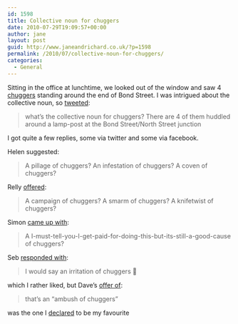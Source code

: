 ```yaml
---
id: 1598
title: Collective noun for chuggers
date: 2010-07-29T19:09:57+00:00
author: jane
layout: post
guid: http://www.janeandrichard.co.uk/?p=1598
permalink: /2010/07/collective-noun-for-chuggers/
categories:
  - General
---
```

Sitting in the office at lunchtime, we looked out of the window and saw 4 [chuggers](http://www.urbandictionary.com/define.php?term=chugger) standing around the end of Bond Street. I was intrigued about the collective noun, so [tweeted](http://twitter.com/JaneFoth/status/19819776785):

> what&#8217;s the collective noun for chuggers? There are 4 of them huddled around a lamp-post at the Bond Street/North Street junction

I got quite a few replies, some via twitter and some via facebook.

Helen suggested:

> A pillage of chuggers? An infestation of chuggers? A coven of chuggers?

Relly [offered](http://twitter.com/RellyAB/status/19820127693):

> A campaign of chuggers? A smarm of chuggers? A knifetwist of chuggers?

Simon [came up with](http://twitter.com/harriyott/status/19820360851):

> A I-must-tell-you-I-get-paid-for-doing-this-but-its-still-a-good-cause of chuggers?

Seb [responded with](http://twitter.com/seb_ly/status/19820506208):

> I would say an irritation of chuggers 🙂

which I rather liked, but Dave&#8217;s [offer of](http://twitter.com/daveph/status/19821434998):

> that&#8217;s an &#8220;ambush of chuggers&#8221;

was the one I [declared](http://twitter.com/JaneFoth/status/19824248156) to be my favourite